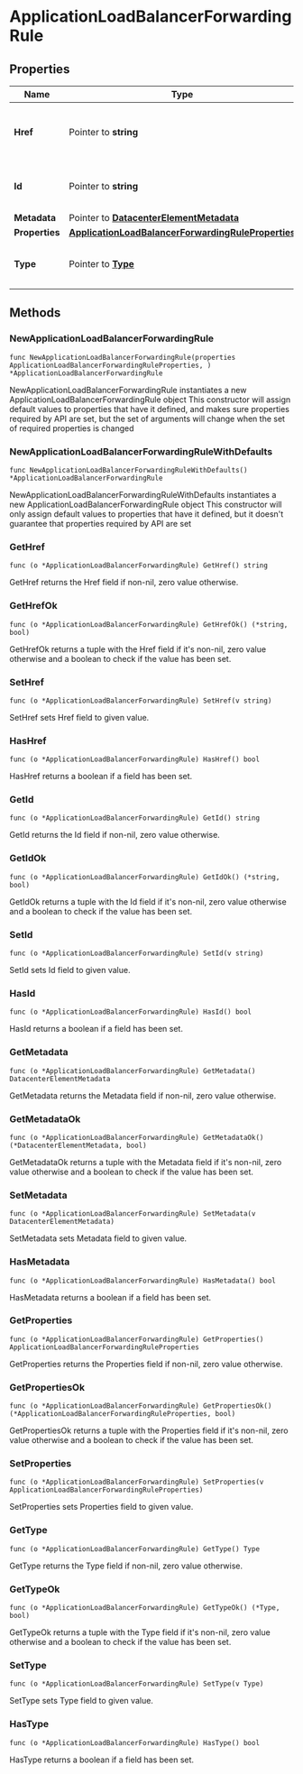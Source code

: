 # ApplicationLoadBalancerForwardingRule

## Properties

|Name | Type | Description | Notes|
|------------ | ------------- | ------------- | -------------|
|**Href** | Pointer to **string** | The URL to the object representation (absolute path). | [optional] [readonly] |
|**Id** | Pointer to **string** | The resource&#39;s unique identifier. | [optional] [readonly] |
|**Metadata** | Pointer to [**DatacenterElementMetadata**](DatacenterElementMetadata.md) |  | [optional] |
|**Properties** | [**ApplicationLoadBalancerForwardingRuleProperties**](ApplicationLoadBalancerForwardingRuleProperties.md) |  | |
|**Type** | Pointer to [**Type**](Type.md) | The type of object that has been created. | [optional] |

## Methods

### NewApplicationLoadBalancerForwardingRule

`func NewApplicationLoadBalancerForwardingRule(properties ApplicationLoadBalancerForwardingRuleProperties, ) *ApplicationLoadBalancerForwardingRule`

NewApplicationLoadBalancerForwardingRule instantiates a new ApplicationLoadBalancerForwardingRule object
This constructor will assign default values to properties that have it defined,
and makes sure properties required by API are set, but the set of arguments
will change when the set of required properties is changed

### NewApplicationLoadBalancerForwardingRuleWithDefaults

`func NewApplicationLoadBalancerForwardingRuleWithDefaults() *ApplicationLoadBalancerForwardingRule`

NewApplicationLoadBalancerForwardingRuleWithDefaults instantiates a new ApplicationLoadBalancerForwardingRule object
This constructor will only assign default values to properties that have it defined,
but it doesn't guarantee that properties required by API are set

### GetHref

`func (o *ApplicationLoadBalancerForwardingRule) GetHref() string`

GetHref returns the Href field if non-nil, zero value otherwise.

### GetHrefOk

`func (o *ApplicationLoadBalancerForwardingRule) GetHrefOk() (*string, bool)`

GetHrefOk returns a tuple with the Href field if it's non-nil, zero value otherwise
and a boolean to check if the value has been set.

### SetHref

`func (o *ApplicationLoadBalancerForwardingRule) SetHref(v string)`

SetHref sets Href field to given value.

### HasHref

`func (o *ApplicationLoadBalancerForwardingRule) HasHref() bool`

HasHref returns a boolean if a field has been set.

### GetId

`func (o *ApplicationLoadBalancerForwardingRule) GetId() string`

GetId returns the Id field if non-nil, zero value otherwise.

### GetIdOk

`func (o *ApplicationLoadBalancerForwardingRule) GetIdOk() (*string, bool)`

GetIdOk returns a tuple with the Id field if it's non-nil, zero value otherwise
and a boolean to check if the value has been set.

### SetId

`func (o *ApplicationLoadBalancerForwardingRule) SetId(v string)`

SetId sets Id field to given value.

### HasId

`func (o *ApplicationLoadBalancerForwardingRule) HasId() bool`

HasId returns a boolean if a field has been set.

### GetMetadata

`func (o *ApplicationLoadBalancerForwardingRule) GetMetadata() DatacenterElementMetadata`

GetMetadata returns the Metadata field if non-nil, zero value otherwise.

### GetMetadataOk

`func (o *ApplicationLoadBalancerForwardingRule) GetMetadataOk() (*DatacenterElementMetadata, bool)`

GetMetadataOk returns a tuple with the Metadata field if it's non-nil, zero value otherwise
and a boolean to check if the value has been set.

### SetMetadata

`func (o *ApplicationLoadBalancerForwardingRule) SetMetadata(v DatacenterElementMetadata)`

SetMetadata sets Metadata field to given value.

### HasMetadata

`func (o *ApplicationLoadBalancerForwardingRule) HasMetadata() bool`

HasMetadata returns a boolean if a field has been set.

### GetProperties

`func (o *ApplicationLoadBalancerForwardingRule) GetProperties() ApplicationLoadBalancerForwardingRuleProperties`

GetProperties returns the Properties field if non-nil, zero value otherwise.

### GetPropertiesOk

`func (o *ApplicationLoadBalancerForwardingRule) GetPropertiesOk() (*ApplicationLoadBalancerForwardingRuleProperties, bool)`

GetPropertiesOk returns a tuple with the Properties field if it's non-nil, zero value otherwise
and a boolean to check if the value has been set.

### SetProperties

`func (o *ApplicationLoadBalancerForwardingRule) SetProperties(v ApplicationLoadBalancerForwardingRuleProperties)`

SetProperties sets Properties field to given value.


### GetType

`func (o *ApplicationLoadBalancerForwardingRule) GetType() Type`

GetType returns the Type field if non-nil, zero value otherwise.

### GetTypeOk

`func (o *ApplicationLoadBalancerForwardingRule) GetTypeOk() (*Type, bool)`

GetTypeOk returns a tuple with the Type field if it's non-nil, zero value otherwise
and a boolean to check if the value has been set.

### SetType

`func (o *ApplicationLoadBalancerForwardingRule) SetType(v Type)`

SetType sets Type field to given value.

### HasType

`func (o *ApplicationLoadBalancerForwardingRule) HasType() bool`

HasType returns a boolean if a field has been set.



